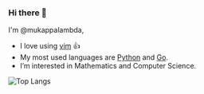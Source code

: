 ### Hi there 👋

I'm @mukappalambda, 
- I love using [vim](https://www.vim.org/) 👍
- My most used languages are [Python](https://www.python.org/) and [Go](https://go.dev/).
- I’m interested in Mathematics and Computer Science.

![Top Langs](https://github-readme-stats.vercel.app/api/top-langs/?username=mukappalambda&hide=html,css&&langs_count=6&cache_seconds=3600)

<!---
mukappalambda/mukappalambda is a ✨ special ✨ repository because its `README.md` (this file) appears on your GitHub profile.
You can click the Preview link to take a look at your changes.

- 👋 Hi, I’m @mukappalambda
- 👀 I’m interested in ...
- 🌱 I’m currently learning ...
- 💞️ I’m looking to collaborate on ...
- 📫 How to reach me ...
--->
